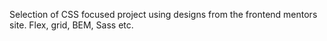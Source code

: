 Selection of CSS focused project using designs from the frontend mentors site. Flex, grid, BEM, Sass etc.

